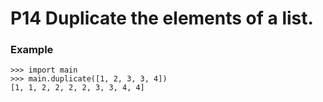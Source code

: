 # P14 Duplicate the elements of a list. 

### Example
```
>>> import main
>>> main.duplicate([1, 2, 3, 3, 4])
[1, 1, 2, 2, 2, 2, 3, 3, 4, 4]
```
